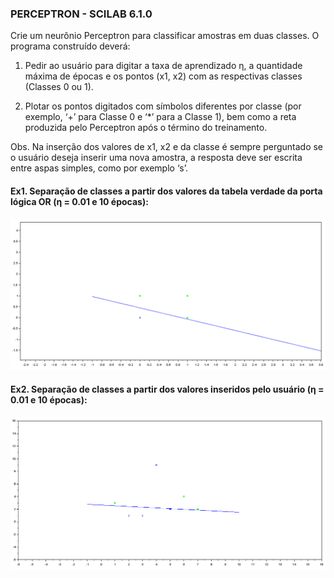 ### PERCEPTRON - SCILAB 6.1.0

Crie um neurônio Perceptron para classificar amostras em duas classes. O programa construído deverá:

1. Pedir ao usuário para digitar a taxa de aprendizado η, a quantidade máxima de épocas e os pontos (x1, x2) com as respectivas classes (Classes 0 ou 1).

2. Plotar os pontos digitados com símbolos diferentes por classe (por exemplo, ‘+’ para Classe 0 e ‘*’ para a Classe 1), bem como a reta produzida pelo Perceptron após o término do treinamento.

Obs. Na inserção dos valores de x1, x2 e da classe é sempre perguntado se o usuário deseja inserir uma nova amostra, a resposta deve ser escrita entre aspas simples, como por exemplo ‘s’.

#### Ex1. Separação de classes a partir dos valores da tabela verdade da porta lógica OR (η = 0.01 e 10 épocas):

![grafico](https://github.com/cesbrandao/perceptron_Scilab/blob/master/img/extraOR.PNG)

#### Ex2. Separação de classes a partir dos valores inseridos pelo usuário (η = 0.01 e 10 épocas):

![grafico](https://github.com/cesbrandao/perceptron_Scilab/blob/master/img/extra2.PNG)
